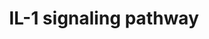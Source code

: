 ---
annotations:
- id: PW:0000820
  parent: signaling pathway
  type: Pathway Ontology
  value: signaling pathway in the adaptive immune response
- id: PW:0000512
  parent: signaling pathway
  type: Pathway Ontology
  value: Interleukin mediated signaling pathway
- id: PW:0000883
  parent: regulatory pathway
  type: Pathway Ontology
  value: interleukin-1 signaling pathway
- id: PW:0000883
  parent: regulatory pathway
  type: Pathway Ontology
  value: interleukin-1 signaling pathway
authors:
- Mkutmon
- MaintBot
- Egonw
citedin:
- link: PMC7019052
  title: Identification of Biological Pathways Contributing to Marbling in Skeletal
    Muscle to Improve Beef Cattle Breeding (2020)
communities: []
description: 'The IL-1 family of cytokines currently consists of 11 members which
  are encoded by distinct genes and includes IL-1α, IL-1β, and the IL-1 Receptor antagonist
  (IL-1RA). The major role of IL-1 type cytokines is to control pro-inflammatory reactions
  in response to tissue injury - either due to pathogen-associated molecular patterns
  (PAMPs) or Danger associated molecular patterns (DAMPs). Interleukin-1 (IL-1), which
  includes IL-1α and IL-1β, plays a crucial role in many auto inflammatory diseases.
  IL- 1α and IL-1β are produced predominantly by macrophages and monocytes, and to
  a lesser extent by other cell types such as epithelial cells endothelial cells and
  fibroblasts. IL-1 alpha, is a membrane anchored protein which signals through autocrine
  or juxtracrine mechanisms where as the soluble IL-1β acts in a paracrine or systemic
  manner. Significant progress has been achieved in the study of the signaling events
  mediated by IL-1 and the processes they control. Involvement of IL-1α or IL-1β in
  host responses to infections caused by intracellular microorganisms such as Mycobacterium
  tuberculosis as well as in autoinflammatory diseases makes its signaling components
  important candidates for drug targetting for these diseases. The two forms of IL-1
  (IL-1α and IL-1β) bind to the same cellular receptor, the Type I IL- 1 receptor
  (IL-1RI) to induce signaling. Upon receptor engagement, IL-1R1 forms a heterodimer
  with IL-1 receptor accessory protein (IL-1RAcP), which functions as a co receptor.
  IL-1RAcP cannot bind directly to IL-1 but is essential for IL-1-mediated signaling.
  Binding of IL-1 to this receptor complex leads to the activation of the transcription
  factor NF-κB through different signaling mechanisms. Two IL-1 receptor-associated
  kinases, IRAK-1 and IRAK-2 have been implicated in the activation of NF-κB. IRAK
  1 and 2 functions as adapter proteins and protein kinases to transmit downstream
  signals. It recruits TRAF6 to the IL-1 receptor complex via an interaction with
  IL-1RAcP. Oligomerization of TRAF6 and subsequent formation of TAK1 and MEKK3 signaling
  complexes relays the signal via NF-κB-inducing kinase (NIK) to two I-kappaB kinases
  (IKK-1 and -2), leading to NF-kappaB activation. Activation of other mitogen activated
  protein kinases, including JNKs and p38 MAPK through various MAP2Ks also play important
  roles in mediating IL-1 responses by activating transcription through the AP-1 transcription
  factor. The above mentioned signaling events co-operatively induce the expression
  of IL-1 target genes such as CCL2, IL-8 and IL-6. The interactions and intersections
  between canonical and non-canonical Interleukin-1 signaling systems are depicted
  in the pathway map. Regulation of IL-1 signaling can be brought about by various
  mechanisms. The IL-1 family member IL-1RA can bind to the IL1-R1 receptor with similar
  affinity as IL-1α and β, but is incapable of activating the signaling response.
  The type II IL-1 receptor can bind to IL-1 alpha and beta but lacks signaling capacity.
  The naturally occurring ''shed'' domains of the extracellular IL-1 receptor chains
  (IL-1RI, IL-1RII and IL- 1RAcP) also act as inhibitors of IL-1 signaling. In the
  cell, IL-1R binds to toll- interacting protein (TOLLIP), which results in the inhibition
  of IRAK1 and by promoting efficient degradation of IL-1R by targeting the internalized
  receptor to endosomes. Other mechanisms such as p38MAPK mediated phosphorylation
  of TAB1 which results in the inactivation of TAK1, and expression of genes including
  MAPK phosphatase 1 (MKP-1) and Inhibitor of kappa B alpha (NFKBIA) that inhibit
  IL-1 signaling components also serve as negative regulators of IL-1 signaling.  Please
  access this pathway at [http://www.netpath.org/netslim/IL_1_pathway.html NetSlim]
  database.  If you use this pathway, please cite the following paper: Kandasamy,
  K., Mohan, S. S., Raju, R., Keerthikumar, S., Kumar, G. S. S., Venugopal, A. K.,
  Telikicherla, D., Navarro, J. D., Mathivanan, S., Pecquet, C., Gollapudi, S. K.,
  Tattikota, S. G., Mohan, S., Padhukasahasram, H., Subbannayya, Y., Goel, R., Jacob,
  H. K. C., Zhong, J., Sekhar, R., Nanjappa, V., Balakrishnan, L., Subbaiah, R., Ramachandra,
  Y. L., Rahiman, B. A., Prasad, T. S. K., Lin, J., Houtman, J. C. D., Desiderio,
  S., Renauld, J., Constantinescu, S. N., Ohara, O., Hirano, T., Kubo, M., Singh,
  S., Khatri, P., Draghici, S., Bader, G. D., Sander, C., Leonard, W. J. and Pandey,
  A. (2010). NetPath: A public resource of curated signal transduction pathways. Genome
  Biology. 11:R3.'
last-edited: 2024-07-20
ndex: null
organisms:
- Bos taurus
redirect_from:
- /index.php/Pathway:WP3271
- /instance/WP3271
- /instance/WP3271_r134268
revision: r134268
schema-jsonld:
- '@context': https://schema.org/
  '@id': https://wikipathways.github.io/pathways/WP3271.html
  '@type': Dataset
  creator:
    '@type': Organization
    name: WikiPathways
  description: 'The IL-1 family of cytokines currently consists of 11 members which
    are encoded by distinct genes and includes IL-1α, IL-1β, and the IL-1 Receptor
    antagonist (IL-1RA). The major role of IL-1 type cytokines is to control pro-inflammatory
    reactions in response to tissue injury - either due to pathogen-associated molecular
    patterns (PAMPs) or Danger associated molecular patterns (DAMPs). Interleukin-1
    (IL-1), which includes IL-1α and IL-1β, plays a crucial role in many auto inflammatory
    diseases. IL- 1α and IL-1β are produced predominantly by macrophages and monocytes,
    and to a lesser extent by other cell types such as epithelial cells endothelial
    cells and fibroblasts. IL-1 alpha, is a membrane anchored protein which signals
    through autocrine or juxtracrine mechanisms where as the soluble IL-1β acts in
    a paracrine or systemic manner. Significant progress has been achieved in the
    study of the signaling events mediated by IL-1 and the processes they control.
    Involvement of IL-1α or IL-1β in host responses to infections caused by intracellular
    microorganisms such as Mycobacterium tuberculosis as well as in autoinflammatory
    diseases makes its signaling components important candidates for drug targetting
    for these diseases. The two forms of IL-1 (IL-1α and IL-1β) bind to the same cellular
    receptor, the Type I IL- 1 receptor (IL-1RI) to induce signaling. Upon receptor
    engagement, IL-1R1 forms a heterodimer with IL-1 receptor accessory protein (IL-1RAcP),
    which functions as a co receptor. IL-1RAcP cannot bind directly to IL-1 but is
    essential for IL-1-mediated signaling. Binding of IL-1 to this receptor complex
    leads to the activation of the transcription factor NF-κB through different signaling
    mechanisms. Two IL-1 receptor-associated kinases, IRAK-1 and IRAK-2 have been
    implicated in the activation of NF-κB. IRAK 1 and 2 functions as adapter proteins
    and protein kinases to transmit downstream signals. It recruits TRAF6 to the IL-1
    receptor complex via an interaction with IL-1RAcP. Oligomerization of TRAF6 and
    subsequent formation of TAK1 and MEKK3 signaling complexes relays the signal via
    NF-κB-inducing kinase (NIK) to two I-kappaB kinases (IKK-1 and -2), leading to
    NF-kappaB activation. Activation of other mitogen activated protein kinases, including
    JNKs and p38 MAPK through various MAP2Ks also play important roles in mediating
    IL-1 responses by activating transcription through the AP-1 transcription factor.
    The above mentioned signaling events co-operatively induce the expression of IL-1
    target genes such as CCL2, IL-8 and IL-6. The interactions and intersections between
    canonical and non-canonical Interleukin-1 signaling systems are depicted in the
    pathway map. Regulation of IL-1 signaling can be brought about by various mechanisms.
    The IL-1 family member IL-1RA can bind to the IL1-R1 receptor with similar affinity
    as IL-1α and β, but is incapable of activating the signaling response. The type
    II IL-1 receptor can bind to IL-1 alpha and beta but lacks signaling capacity.
    The naturally occurring ''shed'' domains of the extracellular IL-1 receptor chains
    (IL-1RI, IL-1RII and IL- 1RAcP) also act as inhibitors of IL-1 signaling. In the
    cell, IL-1R binds to toll- interacting protein (TOLLIP), which results in the
    inhibition of IRAK1 and by promoting efficient degradation of IL-1R by targeting
    the internalized receptor to endosomes. Other mechanisms such as p38MAPK mediated
    phosphorylation of TAB1 which results in the inactivation of TAK1, and expression
    of genes including MAPK phosphatase 1 (MKP-1) and Inhibitor of kappa B alpha (NFKBIA)
    that inhibit IL-1 signaling components also serve as negative regulators of IL-1
    signaling.  Please access this pathway at [http://www.netpath.org/netslim/IL_1_pathway.html
    NetSlim] database.  If you use this pathway, please cite the following paper:
    Kandasamy, K., Mohan, S. S., Raju, R., Keerthikumar, S., Kumar, G. S. S., Venugopal,
    A. K., Telikicherla, D., Navarro, J. D., Mathivanan, S., Pecquet, C., Gollapudi,
    S. K., Tattikota, S. G., Mohan, S., Padhukasahasram, H., Subbannayya, Y., Goel,
    R., Jacob, H. K. C., Zhong, J., Sekhar, R., Nanjappa, V., Balakrishnan, L., Subbaiah,
    R., Ramachandra, Y. L., Rahiman, B. A., Prasad, T. S. K., Lin, J., Houtman, J.
    C. D., Desiderio, S., Renauld, J., Constantinescu, S. N., Ohara, O., Hirano, T.,
    Kubo, M., Singh, S., Khatri, P., Draghici, S., Bader, G. D., Sander, C., Leonard,
    W. J. and Pandey, A. (2010). NetPath: A public resource of curated signal transduction
    pathways. Genome Biology. 11:R3.'
  keywords:
  - AKT1
  - ATF2
  - BIKBA
  - CHUK
  - Ca 2+
  - ECSIT
  - IKBKB
  - IKBKG
  - IL1A
  - IL1B
  - IL1R1
  - IL1RAP
  - IRAK1
  - IRAK2
  - IRAK4
  - IRAKM
  - JUN
  - MAP2K1
  - MAP2K2
  - MAP2K3
  - MAP2K4
  - MAP2K6
  - MAP2K7
  - MAP3K1
  - MAP3K14
  - MAP3K2
  - MAP3K3
  - MAP3K7
  - MAP3K7IP1
  - MAPK1
  - MAPK14
  - MAPK3
  - MAPK8
  - MAPK9
  - MAPKAPK2
  - MYD88
  - NFKB1
  - NFKBIB
  - PELI1
  - PELI2
  - PIK3R1
  - PLCG1
  - PRKCZ
  - PTPN11
  - REL
  - RELA
  - SQSTM1
  - TAB2
  - TAB3
  - TOLLIP
  - TRAF6
  - UBE2N
  license: CC0
  name: IL-1 signaling pathway
seo: CreativeWork
title: IL-1 signaling pathway
wpid: WP3271
---